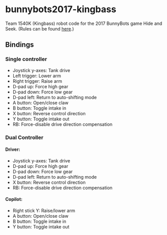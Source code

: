 # bunnybots2017-kingbass
Team 1540K (Kingbass) robot code for the 2017 BunnyBots game Hide and Seek. (Rules can be found [here](http://team1540.org/bunnybots/).)

## Bindings
### Single controller
* Joystick y-axes: Tank drive
* Left trigger: Lower arm
* Right trigger: Raise arm
* D-pad up: Force high gear
* D-pad down: Force low gear
* D-pad left: Return to auto-shifting mode
* A button: Open/close claw
* B button: Toggle intake in
* X button: Reverse control direction
* Y button: Toggle intake out
* RB: Force-disable drive direction compensation

### Dual Controller
#### Driver:
* Joystick y-axes: Tank drive
* D-pad up: Force high gear
* D-pad down: Force low gear
* D-pad left: Return to auto-shifting mode
* X button: Reverse control direction
* RB: Force-disable drive direction compensation

#### Copilot:
* Right stick Y: Raise/lower arm
* A button: Open/close claw
* B button: Toggle intake in
* Y button: Toggle intake out
